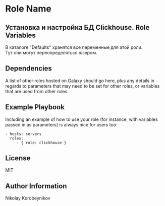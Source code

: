 Role Name
=========
Установка и настройка БД Clickhouse.
Role Variables    
--------------
В каталоге "Defaults" хранятся все переменные для этой роли.    
Тут они могут переопределяться юзером.

Dependencies
------------

A list of other roles hosted on Galaxy should go here, plus any details in regards to parameters that may need to be set for other roles, or variables that are used from other roles.

Example Playbook
----------------

Including an example of how to use your role (for instance, with variables passed in as parameters) is always nice for users too:

    - hosts: servers
      roles:
         - { role: clickhouse }

License
-------

MIT

Author Information
------------------
Nikolay Korobeynikov
